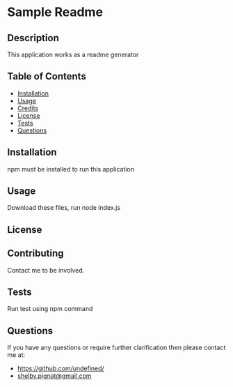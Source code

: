 
  # Sample Readme

  ## Description
   This application works as a readme generator

  ## Table of Contents
  - [Installation](#installation)
  - [Usage](#usage)
  - [Credits](#credits)
  - [License](#license)
  - [Tests](#tests)
  - [Questions](#questions)

  ## Installation 
   npm must be installed to run this application

  ## Usage
  Download these files, run node index.js

  ## License
  

  ## Contributing 
   Contact me to be involved.

  ## Tests 
  Run test using npm command

  ## Questions
  If you have any questions or require further clarification then please contact me at:
  - https://github.com/undefined/
  - shelby.pignat@gmail.com
